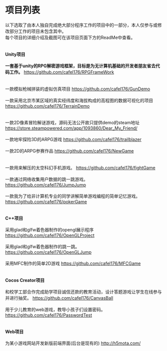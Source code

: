 # 项目列表
以下选取了由本人独自完成绝大部分程序工作的项目中的一部分，本人仅参与或修改部分工作的项目未包含其中。<br/>
每个项目的详细介绍及截图可在该项目页面下方的ReadMe中查看。<br/>
<br/>
<br/>
<b>Unity项目</b><br/>
<br/>
<b>一套基于unity的RPG解密游戏框架，目标是为无计算机基础的开发者朋友省去代码工作。</b>
https://github.com/cafel176/RPGFrameWork
<br/>
<br/>
<br/>
一款模拟枪械拼装的虚拟仿真项目
https://github.com/cafel176/GunDemo
<br/>
<br/>
一款采用北京市某区域的真实经纬度和海拔构成的高程图的数据可视化的项目
https://github.com/cafel176/TerrainDemo
<br/>
<br/>
<br/>
一款2D像素冒险解谜游戏，源码无法公开故只提供demo的steam地址
https://store.steampowered.com/app/1093860/Dear_My_Friend/
<br/>
<br/>
一款地牢探险3D的ARPG游戏
https://github.com/cafel176/trailblazer
<br/>
<br/>
一款2D的ARPG参赛作品
https://github.com/cafel176/NewGame
<br/>
<br/>
<br/>
一款用来解压的太空科幻手机游戏。
https://github.com/cafel176/fightGame
<br/>
<br/>
一款通过网络收集用户数据的跳一跳游戏。
https://github.com/cafel176/JumpJump
<br/>
<br/>
一款我为了给非计算机专业的同学讲解简单游戏编程的简单记忆游戏。
https://github.com/cafel176/pokerGame
<br/>
<br/>
<br/>
<b>C++项目</b>
<br/>
<br/>
采用glad和glfw着色器制作的opengl展示程序
https://github.com/cafel176/OpenGLProject
<br/>
<br/>
采用glad和glfw着色器制作的跳一跳。
https://github.com/cafel176/OpenGLJump
<br/>
<br/>
采用MFC制作的简单2D游戏
https://github.com/cafel176/MFCGame
<br/>
<br/>
<br/>
<b>Cocos Creator项目</b>
<br/>
<br/>
和校学工部合作完成助学项目诚信还款的教育活动，设计答题游戏让学生在线参与并进行抽奖。
https://github.com/cafel176/CanvasBall
<br/>
<br/>
用于少儿教育的web游戏，教导小孩子们设置密码。
https://github.com/cafel176/PasswordTest
<br/>
<br/>
<br/>
<b>Web项目</b>
<br/>
<br/>
为某小游戏网站开发新版前端界面(后台是现有的)
http://h5mota.com/














